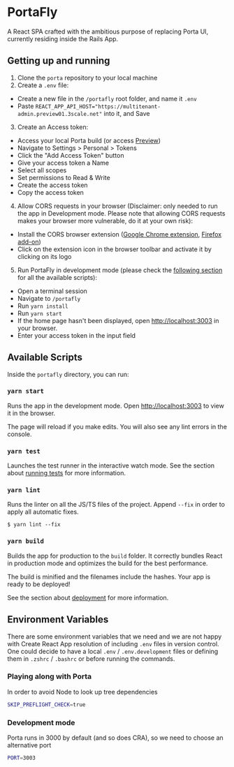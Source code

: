 # PortaFly
A React SPA crafted with the ambitious purpose of replacing Porta UI, currently residing inside the Rails App.

## Getting up and running
1. Clone the `porta` repository to your local machine
2. Create a `.env` file:
  * Create a new file in the `/portafly` root folder, and name it `.env`
  * Paste `REACT_APP_API_HOST="https://multitenant-admin.preview01.3scale.net"` into it, and Save
3. Create an Access token:
  * Access your local Porta build (or access [Preview](https://multitenant-admin.preview01.3scale.net/))
  * Navigate to Settings > Personal > Tokens
  * Click the "Add Access Token" button
  * Give your access token a Name
  * Select all scopes
  * Set permissions to Read & Write
  * Create the access token
  * Copy the access token
4. Allow CORS requests in your browser (Disclaimer: only needed to run the app in Development mode. Please note that allowing CORS requests makes your browser more vulnerable, do it at your own risk):
  * Install the CORS browser extension ([Google Chrome extension](https://chrome.google.com/webstore/detail/allow-cors-access-control/lhobafahddgcelffkeicbaginigeejlf), [Firefox add-on](https://addons.mozilla.org/en-US/firefox/addon/cors-everywhere/))
  * Click on the extension icon in the browser  toolbar and activate it by clicking on its logo
5. Run PortaFly in development mode (please check the [following section](https://github.com/3scale/porta/blob/master/portafly/README.md#available-scripts) for all the available scripts):
  * Open a terminal session
  * Navigate to `/portafly`
  * Run `yarn install`
  * Run `yarn start`
  * If the home page hasn't been displayed, open [http://localhost:3003](http://localhost:3003) in your browser.
  * Enter your access token in the input field

## Available Scripts

Inside the `portafly` directory, you can run:

### `yarn start`

Runs the app in the development mode.
Open [http://localhost:3003](http://localhost:3003) to view it in the browser.

The page will reload if you make edits.
You will also see any lint errors in the console.

### `yarn test`

Launches the test runner in the interactive watch mode.
See the section about [running tests](https://facebook.github.io/create-react-app/docs/running-tests) for more information.

### `yarn lint`

Runs the linter on all the JS/TS files of the project. Append `--fix` in order to apply all automatic fixes.
```
$ yarn lint --fix
```

### `yarn build`

Builds the app for production to the `build` folder.
It correctly bundles React in production mode and optimizes the build for the best performance.

The build is minified and the filenames include the hashes.
Your app is ready to be deployed!

See the section about [deployment](https://facebook.github.io/create-react-app/docs/deployment) for more information.

## Environment Variables

There are some environment variables that we need and we are not happy with Create React App resolution of including `.env` files in version control.
One could decide to have a local `.env` / `.env.development` files or defining them in `.zshrc` / `.bashrc` or before  running the commands.

### Playing along with Porta

In order to avoid Node to look up tree dependencies
```bash
SKIP_PREFLIGHT_CHECK=true
```

### Development mode

Porta runs in 3000 by default (and so does CRA), so we need to choose an alternative port
```bash
PORT=3003
```
